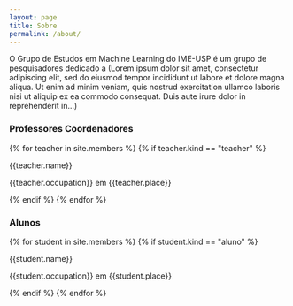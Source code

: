 ```yaml
---
layout: page
title: Sobre
permalink: /about/
---
```


O Grupo de Estudos em Machine Learning do IME-USP é um grupo de pesquisadores dedicado a (Lorem ipsum dolor sit amet, consectetur adipiscing elit, sed do eiusmod tempor incididunt ut labore et dolore magna aliqua. Ut enim ad minim veniam, quis nostrud exercitation ullamco laboris nisi ut aliquip ex ea commodo consequat. Duis aute irure dolor in reprehenderit in...)

<h3>Professores Coordenadores</h3>
{% for teacher in site.members %}
{% if teacher.kind == "teacher" %}

<p> {{teacher.name}} </p>
<p> {{teacher.occupation}} em {{teacher.place}} </p>

{% endif %}
{% endfor %}


<h3>Alunos</h3>
{% for student in site.members %}
{% if student.kind == "aluno" %}

<p> {{student.name}} </p>
<p> {{student.occupation}} em {{student.place}} </p>

{% endif %}
{% endfor %}


